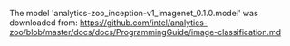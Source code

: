 The model 'analytics-zoo_inception-v1_imagenet_0.1.0.model' was downloaded from: https://github.com/intel/analytics-zoo/blob/master/docs/docs/ProgrammingGuide/image-classification.md
